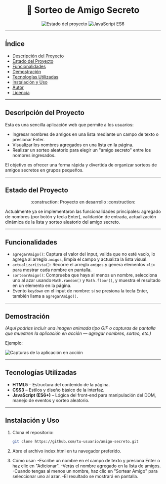 <h1 align="center">🎁 Sorteo de Amigo Secreto</h1>

<p align="center">
  <img src="https://img.shields.io/badge/Estado-En%20Desarrollo-orange" alt="Estado del proyecto">
  <img src="https://img.shields.io/badge/JavaScript-ES6-brightgreen" alt="JavaScript ES6">
</p>

---

## Índice

- [Descripción del Proyecto](#descripción-del-proyecto)  
- [Estado del Proyecto](#estado-del-proyecto)  
- [Funcionalidades](#funcionalidades)  
- [Demostración](#demostración)  
- [Tecnologías Utilizadas](#tecnologías-utilizadas)  
- [Instalación y Uso](#instalación-y-uso)  
- [Autor](#autor)  
- [Licencia](#licencia)

---

## Descripción del Proyecto

Esta es una sencilla aplicación web que permite a los usuarios:
- Ingresar nombres de amigos en una lista mediante un campo de texto o presionar Enter.
- Visualizar los nombres agregados en una lista en la página.
- Realizar un sorteo aleatorio para elegir un "amigo secreto" entre los nombres ingresados.

El objetivo es ofrecer una forma rápida y divertida de organizar sorteos de amigos secretos en grupos pequeños.

---

## Estado del Proyecto

<p align="center">
  :construction: Proyecto en desarrollo :construction:
</p>

Actualmente ya se implementaron las funcionalidades principales: agregado de nombres (por botón y tecla Enter), validación de entrada, actualización dinámica de la lista y sorteo aleatorio del amigo secreto.

---

## Funcionalidades

- `agregarAmigo()`: Captura el valor del input, valida que no esté vacío, lo agrega al arreglo `amigos`, limpia el campo y actualiza la lista visual.
- `actualizarLista()`: Recorre el arreglo `amigos` y genera elementos `<li>` para mostrar cada nombre en pantalla.
- `sortearAmigo()`: Comprueba que haya al menos un nombre, selecciona uno al azar usando `Math.random()` y `Math.floor()`, y muestra el resultado en un elemento en la página.
- Evento `keydown` en el input de nombre: si se presiona la tecla Enter, también llama a `agregarAmigo()`.

---

## Demostración

*(Aquí podrías incluir una imagen animada tipo GIF o capturas de pantalla que muestren la aplicación en acción — agregar nombres, sorteo, etc.)*

Ejemplo:

![Capturas de la aplicación en acción](ruta/a/tu-gif-o-imagen.gif)

---

## Tecnologías Utilizadas

- **HTML5** – Estructura del contenido de la página.  
- **CSS3** – Estilos y diseño básico de la interfaz.  
- **JavaScript (ES6+)** – Lógica del front-end para manipulación del DOM, manejo de eventos y sorteo aleatorio.

---

## Instalación y Uso

1. Clona el repositorio:
   ```bash
   git clone https://github.com/tu-usuario/amigo-secreto.git
2. Abre el archivo index.html en tu navegador preferido.

3. Cómo usar:
   -Escribe un nombre en el campo de texto y presiona Enter o haz clic en "Adicionar".
   -Verás el nombre agregado en la lista de amigos.
   -Cuando tengas al menos un nombre, haz clic en "Sortear Amigo" para seleccionar uno al azar.
   -El resultado se mostrará en pantalla.

